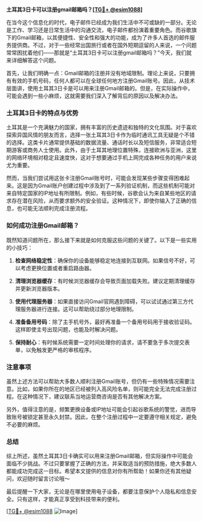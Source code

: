 **土耳其3日卡可以注册gmail邮箱吗？[[TG💪+ @esim1088](https://t.me/s/esim1088)]**

在当今这个信息化的时代，电子邮件已经成为我们生活中不可或缺的一部分。无论是工作、学习还是日常生活中的沟通交流，电子邮件都扮演着重要角色。而谷歌旗下的Gmail邮箱，以其便捷性、安全性和强大的功能，成为了许多人首选的邮件服务提供商。不过，对于一些经常出国旅行或者在国外短期逗留的人来说，一个问题常常困扰着他们——那就是“土耳其3日卡可以注册gmail邮箱吗？”今天，我们就来详细解答这个问题。

首先，让我们明确一点：Gmail邮箱的注册并没有地域限制。理论上来说，只要拥有有效的手机号码，任何人都可以在全球任何地方注册Gmail账号。因此，从技术层面讲，使用土耳其3日卡是可以用来注册Gmail邮箱的。但是，在实际操作中，可能会遇到一些小麻烦，这就需要我们深入了解背后的原因以及解决办法。

### 土耳其3日卡的特点与优势

土耳其是一个充满魅力的国家，拥有丰富的历史遗迹和独特的文化氛围。对于喜欢探索异国风情的朋友而言，选择一张土耳其3日卡作为临时通讯工具无疑是个不错的选择。这类卡片通常提供基础的数据流量、通话时长以及短信服务，非常适合短期游客或商务人士使用。此外，由于土耳其地理位置特殊，连接欧洲与亚洲，这里的网络环境相对稳定且速度快，这对于想要通过手机上网完成各种任务的用户来说尤为重要。

然而，当我们尝试用这张卡注册Gmail账号时，可能会发现某些步骤变得困难起来。这是因为Gmail账户创建过程中涉及到了一系列验证机制，而这些机制可能对来自特定国家的IP地址有所限制。例如，有些时候，谷歌会认为来自某些地区的请求存在潜在风险，从而要求额外的安全验证。这种情况下，即使你输入了正确的信息，也可能无法顺利完成注册流程。

### 如何成功注册Gmail邮箱？

既然知道问题所在，那么接下来就是如何克服这些问题的关键了。以下是一些实用的小技巧：

1. **检查网络稳定性**：确保你的设备能够稳定地连接到互联网。如果信号不好，可以考虑更换位置或者重启路由器。
   
2. **清理浏览器缓存**：有时候浏览器缓存会导致页面加载失败。建议定期清理缓存并更新浏览器版本。

3. **使用代理服务器**：如果直接访问Gmail官网遇到障碍，可以试试通过第三方代理服务器进行连接。这可以帮助绕过部分地理限制。

4. **准备备用号码**：除了主手机号外，最好再准备一个备用号码用于接收验证码。这样即使主号出现问题，也能及时解决问题。

5. **保持耐心**：有时候系统需要一定时间处理你的请求，请不要急于多次提交表单，以免触发更严格的审核程序。

### 注意事项

虽然上述方法可以帮助大多数人顺利注册Gmail账号，但仍有一些特殊情况需要注意。比如，如果你所在的地区已经被列入高风险名单，则可能完全无法完成注册过程。在这种情况下，建议联系当地运营商咨询是否有其他解决方案。

另外，值得注意的是，频繁更换设备或IP地址可能会引起谷歌系统的警觉，进而导致账号被锁定甚至永久封禁。因此，在整个注册过程中一定要遵守相关规定，避免不必要的麻烦。

### 总结

综上所述，虽然土耳其3日卡确实可以用来注册Gmail邮箱，但实际操作中可能会面临不少挑战。不过只要掌握了正确的方法，并采取适当的预防措施，绝大多数人都能成功完成这一目标。希望本文提供的信息对你有所帮助！如果你还有其他疑问，欢迎随时留言讨论哦～

最后提醒一下大家，无论是在哪里使用电子设备，都要注意保护个人隐私和信息安全。只有这样，才能真正享受到科技带来的便利。

[[TG💪+ @esim1088](https://t.me/s/esim1088) ![Image](https://i.postimg.cc/4NQfJmqS/Snipaste-2025-05-13-00-14-12.png)]